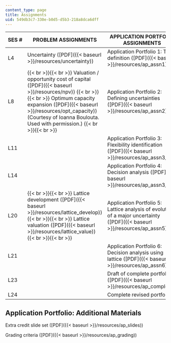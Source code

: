 ```yaml
---
content_type: page
title: Assignments
uid: 549db3c7-330e-b0d5-d5b3-218a8dca6dff
---
```


| SES # | PROBLEM ASSIGNMENTS | APPLICATION PORTFOLIO ASSIGNMENTS |
| --- | --- | --- |
| L4 | Uncertainty ([PDF]({{< baseurl >}}/resources/uncertainty)) | Application Portfolio 1: Topic definition ([PDF]({{< baseurl >}}/resources/ap_assn1)) |
| L8 |  {{< br >}}{{< br >}} Valuation / opportunity cost of capital ([PDF]({{< baseurl >}}/resources/npv)) {{< br >}}{{< br >}} Optimum capacity expansion ([PDF]({{< baseurl >}}/resources/opt_capacity)) (Courtesy of Ioanna Boulouta. Used with permission.) {{< br >}}{{< br >}}  | Application Portfolio 2: Defining uncertainties ([PDF]({{< baseurl >}}/resources/ap_assn2)) |
| L11 | &nbsp; | Application Portfolio 3: Flexibility identification ([PDF]({{< baseurl >}}/resources/ap_assn3_4)) |
| L14 | &nbsp; | Application Portfolio 4: Decision analysis ([PDF]({{< baseurl >}}/resources/ap_assn3_4)) |
| L20 |  {{< br >}}{{< br >}} Lattice development ([PDF]({{< baseurl >}}/resources/lattice_develop)) {{< br >}}{{< br >}} Lattice valuation ([PDF]({{< baseurl >}}/resources/lattice_value)) {{< br >}}{{< br >}}  | Application Portfolio 5: Lattice analysis of evolution of a major uncertainty ([PDF]({{< baseurl >}}/resources/ap_assn5)) |
| L21 | &nbsp; | Application Portfolio 6: Decision analysis using lattice ([PDF]({{< baseurl >}}/resources/ap_assn6)) |
| L23 | &nbsp; | Draft of complete portfolio ([PDF]({{< baseurl >}}/resources/ap_complete)) |
| L24 | &nbsp; | Complete revised portfolio 

Application Portfolio: Additional Materials
-------------------------------------------

Extra credit slide set ([PDF]({{< baseurl >}}/resources/ap_slides))

Grading criteria ([PDF]({{< baseurl >}}/resources/ap_grading))